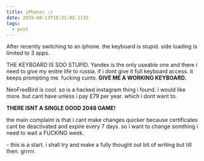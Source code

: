 ```yaml
---
title: iPhones :/
date: 2025-08-13T18:31:02.113Z
tags:
  - post
---
```

A﻿fter recently switching to an iphone. the keyboard is stupid. side loading is limited to 3 apps.

T﻿HE KEYBOARD IS SOO STUPID. Yandex is the only useable one and there i need to give my enitre life to russia. if i dont give it full keyboard access. it keeps prompting me. fucking cunts. **GIVE ME A WORKING KEYBOARD.**

NeoFreeBird is cool. so is a hacked instagram thing i found. i would like more. but cant have unless i pay £79 per year. which i dont want to.

**T﻿HERE ISNT A SINGLE GOOD 2048 GAME!**

t﻿he main complaint is that i cant make changes quicker because certificates cant be deactivated and expire every 7 days. so i want to change somthing i need to wait a FUCKING week.

\-﻿ this is a start. i shall try and make a fully thought out bit of writing but till then. grrrrr.